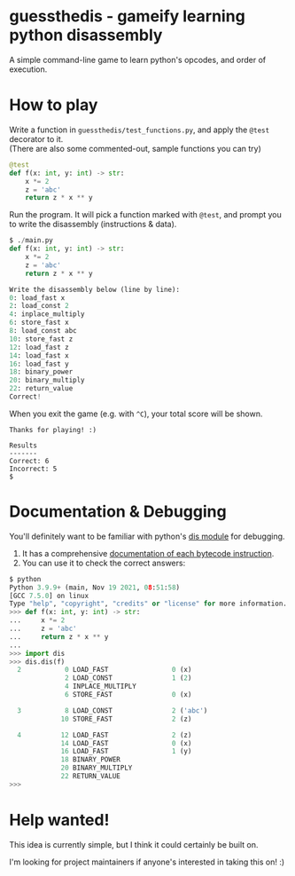 # guessthedis - gameify learning python disassembly

A simple command-line game to learn python's opcodes, and order of execution.

# How to play
Write a function in `guessthedis/test_functions.py`, and apply the `@test` decorator to it.\
(There are also some commented-out, sample functions you can try)
```py
@test
def f(x: int, y: int) -> str:
    x *= 2
    z = 'abc'
    return z * x ** y
```
Run the program.
It will pick a function marked with `@test`, and prompt you
to write the disassembly (instructions & data).
```py
$ ./main.py
def f(x: int, y: int) -> str:
    x *= 2
    z = 'abc'
    return z * x ** y

Write the disassembly below (line by line):
0: load_fast x
2: load_const 2
4: inplace_multiply
6: store_fast x
8: load_const abc
10: store_fast z
12: load_fast z
14: load_fast x
16: load_fast y
18: binary_power
20: binary_multiply
22: return_value
Correct!
```
When you exit the game (e.g. with `^C`), your total score will be shown.
```
Thanks for playing! :)

Results
-------
Correct: 6
Incorrect: 5
$
```

# Documentation & Debugging
You'll definitely want to be familiar with python's [dis module](https://docs.python.org/3/library/dis.html) for debugging.

1. It has a comprehensive [documentation of each bytecode instruction](https://docs.python.org/3/library/dis.html#python-bytecode-instructions).
2. You can use it to check the correct answers:
```py
$ python
Python 3.9.9+ (main, Nov 19 2021, 08:51:58)
[GCC 7.5.0] on linux
Type "help", "copyright", "credits" or "license" for more information.
>>> def f(x: int, y: int) -> str:
...     x *= 2
...     z = 'abc'
...     return z * x ** y
...
>>> import dis
>>> dis.dis(f)
  2           0 LOAD_FAST                0 (x)
              2 LOAD_CONST               1 (2)
              4 INPLACE_MULTIPLY
              6 STORE_FAST               0 (x)

  3           8 LOAD_CONST               2 ('abc')
             10 STORE_FAST               2 (z)

  4          12 LOAD_FAST                2 (z)
             14 LOAD_FAST                0 (x)
             16 LOAD_FAST                1 (y)
             18 BINARY_POWER
             20 BINARY_MULTIPLY
             22 RETURN_VALUE
>>>
```

# Help wanted!
This idea is currently simple, but I think it could certainly be built on.

I'm looking for project maintainers if anyone's interested in taking this on! :)
